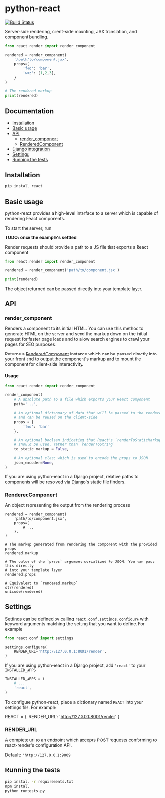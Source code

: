 python-react
============

[![Build Status](https://travis-ci.org/markfinger/python-react.svg?branch=master)](https://travis-ci.org/markfinger/python-react)

Server-side rendering, client-side mounting, JSX translation, and component bundling.

```python
from react.render import render_component

rendered = render_component(
    '/path/to/component.jsx',
    props={
        'foo': 'bar',
        'woz': [1,2,3],
    }
)

# The rendered markup
print(rendered)
```

Documentation
-------------

- [Installation](#installation)
- [Basic usage](#basic-usage)
- [API](#api)
  - [render_component](#render_component)
  - [RenderedComponent](#renderedcomponent)
- [Django integration](#django-integration)
- [Settings](#settings)
- [Running the tests](#running-the-tests)


Installation
------------

```bash
pip install react
```


Basic usage
-----------

python-react provides a high-level interface to a server which is capable of rendering React components.

To start the server, run

**TODO: once the example's settled**

Render requests should provide a path to a JS file that exports a React component

```python
from react.render import render_component

rendered = render_component('path/to/component.jsx')

print(rendered)
```

The object returned can be passed directly into your template layer.



API
---


### render_component

Renders a component to its initial HTML. You can use this method to generate HTML on the server 
and send the markup down on the initial request for faster page loads and to allow search engines 
to crawl your pages for SEO purposes.

Returns a [RenderedComponent](#renderedcomponent) instance which can be passed directly into your 
front end to output the component's markup and to mount the component for client-side interactivity.


#### Usage

```python
from react.render import render_component

render_component(
    # A absolute path to a file which exports your React component
    path='...',

    # An optional dictionary of data that will be passed to the renderer
    # and can be reused on the client-side
    props = {
        'foo': 'bar'
    },

    # An optional boolean indicating that React's `renderToStaticMarkup` method
    # should be used, rather than `renderToString`
    to_static_markup = False,

    # An optional class which is used to encode the props to JSON
    json_encoder=None,
)
```

If you are using python-react in a Django project, relative paths to components will be resolved
via Django's static file finders.


### RenderedComponent

An object representing the output from the rendering process

```
rendered = render_component(
    'path/to/component.jsx',
    props={
        # ...
    },
)

# The markup generated from rendering the component with the provided props
rendered.markup

# The value of the `props` argument serialized to JSON. You can pass this directly
# into your template layer
rendered.props

# Equivalent to `rendered.markup`
str(rendered)
unicode(rendered)
```


Settings
--------

Settings can be defined by calling `react.conf.settings.configure` with keyword arguments matching 
the setting that you want to define. For example

```python
from react.conf import settings

settings.configure(
    RENDER_URL='http://127.0.0.1:8001/render',
)
```

If you are using python-react in a Django project, add `'react'` to your `INSTALLED_APPS`

```python
INSTALLED_APPS = (
    # ...
    'react',
)
```

To configure python-react, place a dictionary named `REACT` into your settings file. For example

REACT = {
    'RENDER_URL': 'http://127.0.0.1:8001/render'
}


### RENDER_URL

A complete url to an endpoint which accepts POST requests conforming to react-render's configuration API.

Default: `'http://127.0.0.1:9009`


Running the tests
-----------------

```bash
pip install -r requirements.txt
npm install
python runtests.py
```

